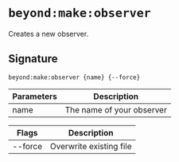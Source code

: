 # `beyond:make:observer`
Creates a new observer.

## Signature
`beyond:make:observer {name} {--force}`

| Parameters | Description               |
|------------|---------------------------|
| name       | The name of your observer |

| Flags   | Description             |
|---------|-------------------------|
| --force | Overwrite existing file |
